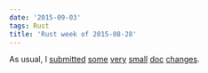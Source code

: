 ```yaml
---
date: '2015-09-03'
tags: Rust
title: 'Rust week of 2015-08-28'
---
```


As usual, I [submitted][] [some][] [very][] [small][] [doc][] [changes].

  [submitted]: https://github.com/rust-lang/rust/pull/28207
  [some]: https://github.com/rust-lang/rust/pull/28209
  [very]: https://github.com/rust-lang/rust/pull/28210
  [small]: https://github.com/rust-lang/rust/pull/28212
  [doc]: https://github.com/rust-lang/rust/pull/28213
  [changes]: https://github.com/rust-lang/rust/pull/28214
